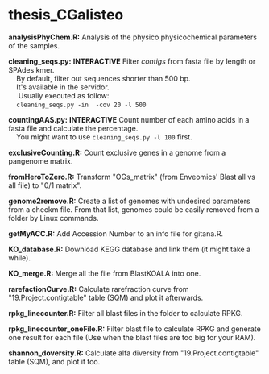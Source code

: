 # thesis_CGalisteo

**analysisPhyChem.R:** Analysis of the physico physicochemical parameters of the samples.

**cleaning_seqs.py:** **INTERACTIVE** Filter *contigs* from fasta file by length or SPAdes kmer.<br> 
&nbsp;&nbsp;&nbsp;&nbsp;By default, filter out sequences shorter than 500 bp. <br>
&nbsp;&nbsp;&nbsp;&nbsp;It's available in the servidor. <br>
&nbsp;&nbsp;&nbsp;&nbsp; Usually executed as follow: <br>
&nbsp;&nbsp;&nbsp;&nbsp;<code>cleaning_seqs.py -in <fasta> -cov 20 -l 500</code>

**countingAAS.py:** **INTERACTIVE** Count number of each amino acids in a fasta file and calculate the percentage. <br>
&nbsp;&nbsp;&nbsp;&nbsp;You might want to use <code>cleaning_seqs.py -l 100</code> first. 

**exclusiveCounting.R:** Count exclusive genes in a genome from a pangenome matrix.

**fromHeroToZero.R:** Transform "OGs_matrix" (from Enveomics' Blast all vs all file) to "0/1 matrix".

**genome2remove.R:** Create a list of genomes with undesired parameters from a checkm file. From that list, genomes could be easily removed from a folder by Linux commands.

**getMyACC.R:** Add Accession Number to an info file for gitana.R.

**KO_database.R:** Download KEGG database and link them (it might take a while).

**KO_merge.R:** Merge all the file from BlastKOALA into one.

**rarefactionCurve.R:** Calculate rarefraction curve from "19.Project.contigtable" table (SQM) and plot it afterwards.

**rpkg_linecounter.R:** Filter all blast files in the folder to calculate RPKG.

**rpkg_linecounter_oneFile.R:** Filter blast file to calculate RPKG and generate one result for each file (Use when the blast files are too big for your RAM).

**shannon_doversity.R:** Calculate alfa diversity from "19.Project.contigtable" table (SQM), and plot it too.
